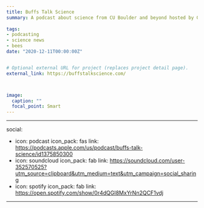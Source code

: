 ```yaml
---
title: Buffs Talk Science
summary: A podcast about science from CU Boulder and beyond hosted by Graycen Wheeler and Alison Gilchrist from 2018 - 2020.
  
tags:
- podcasting
- science news
- bees
date: "2020-12-11T00:00:00Z"


# Optional external URL for project (replaces project detail page).
external_link: https://buffstalkscience.com/



image:
  caption: ""
  focal_point: Smart
---
```


---
social:
- icon: podcast
  icon_pack: fas
  link: https://podcasts.apple.com/us/podcast/buffs-talk-science/id1375850300
- icon: soundcloud
  icon_pack: fab
  link: https://soundcloud.com/user-352570525?utm_source=clipboard&utm_medium=text&utm_campaign=social_sharing
- icon: spotify
  icon_pack: fab
  link: https://open.spotify.com/show/0r4dQGI8MxYrNn2QCF1vdj
---
